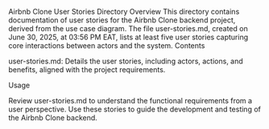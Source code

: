 Airbnb Clone User Stories Directory
Overview
This directory contains documentation of user stories for the Airbnb Clone backend project, derived from the use case diagram. The file user-stories.md, created on June 30, 2025, at 03:56 PM EAT, lists at least five user stories capturing core interactions between actors and the system.
Contents

user-stories.md: Details the user stories, including actors, actions, and benefits, aligned with the project requirements.

Usage

Review user-stories.md to understand the functional requirements from a user perspective.
Use these stories to guide the development and testing of the Airbnb Clone backend.
